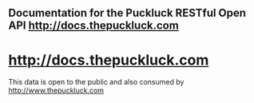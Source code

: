 ## Documentation for the Puckluck RESTful Open API http://docs.thepuckluck.com

# http://docs.thepuckluck.com

This data is open to the public and also consumed by http://www.thepuckluck.com
